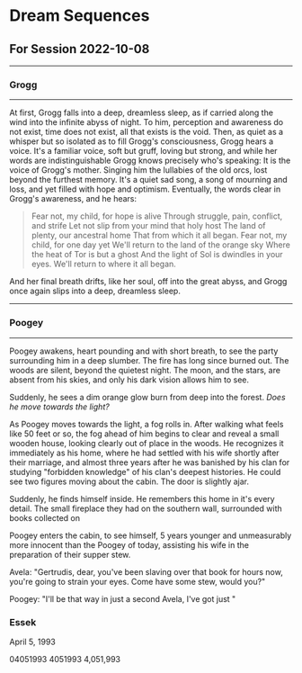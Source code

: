 # Dream Sequences
## For Session 2022-10-08
___
### Grogg
___
At first, Grogg falls into a deep, dreamless sleep, as if carried along the wind into the infinite abyss of night. To him, perception and awareness do not exist, time does not exist, all that exists is the void. Then, as quiet as a whisper but so isolated as to fill Grogg's consciousness, Grogg hears a voice. It's a familiar voice, soft but gruff, loving but strong, and while her words are indistinguishable Grogg knows precisely who's speaking: It is the voice of Grogg's mother. Singing him the lullabies of the old orcs, lost beyond the furthest memory. It's a quiet sad song, a song of mourning and loss, and yet filled with hope and optimism. Eventually, the words clear in Grogg's awareness, and he hears:

>Fear not, my child, for hope is alive
>Through struggle, pain, conflict, and strife
>Let not slip from your mind that holy host
>The land of plenty, our ancestral home
>That from which it all began.
>Fear not, my child, for one day yet
>We'll return to the land of the orange sky
>Where the heat of Tor is but a ghost
>And the light of Sol is dwindles in your eyes.
>We'll return to where it all began.

And her final breath drifts, like her soul, off into the great abyss, and Grogg once again slips into a deep, dreamless sleep.

___
### Poogey
___
Poogey awakens, heart pounding and with short breath, to see the party surrounding him in a deep slumber. The fire has long since burned out. The woods are silent, beyond the quietest night. The moon, and the stars, are absent from his skies, and only his dark vision allows him to see.

Suddenly, he sees a dim orange glow burn from deep into the forest. *Does he move towards the light?*

As Poogey moves towards the light, a fog rolls in. After walking what feels like 50 feet or so, the fog ahead of him begins to clear and reveal a small wooden house, looking clearly out of place in the woods. He recognizes it immediately as his home, where he had settled with his wife shortly after their marriage, and almost three years after he was banished by his clan for studying "forbidden knowledge" of his clan's deepest histories. He could see two figures moving about the cabin. The door is slightly ajar.

Suddenly, he finds himself inside. He remembers this home in it's every detail. The small fireplace they had on the southern wall, surrounded with books collected on 

Poogey enters the cabin, to see himself, 5 years younger and unmeasurably more innocent than the Poogey of today, assisting his wife in the preparation of their supper stew.

Avela: "Gertrudis, dear, you've been slaving over that book for hours now, you're going to strain your eyes. Come have some stew, would you?"

Poogey: "I'll be that way in just a second Avela, I've got just "

### Essek
April 5, 1993

04051993
4051993
4,051,993